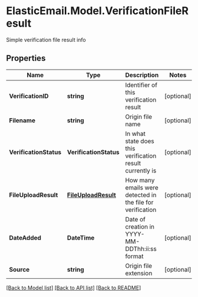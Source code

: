 # ElasticEmail.Model.VerificationFileResult
Simple verification file result info

## Properties

Name | Type | Description | Notes
------------ | ------------- | ------------- | -------------
**VerificationID** | **string** | Identifier of this verification result | [optional] 
**Filename** | **string** | Origin file name | [optional] 
**VerificationStatus** | **VerificationStatus** | In what state does this verification result currently is | [optional] 
**FileUploadResult** | [**FileUploadResult**](FileUploadResult.md) | How many emails were detected in the file for verification | [optional] 
**DateAdded** | **DateTime** | Date of creation in YYYY-MM-DDThh:ii:ss format | [optional] 
**Source** | **string** | Origin file extension | [optional] 

[[Back to Model list]](../README.md#documentation-for-models) [[Back to API list]](../README.md#documentation-for-api-endpoints) [[Back to README]](../README.md)

